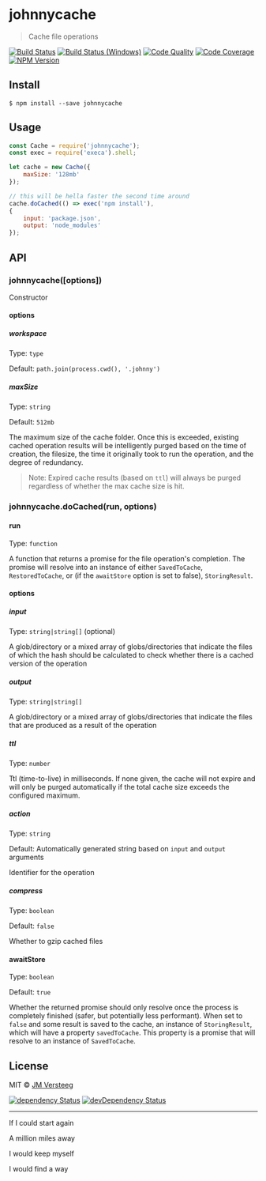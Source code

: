 # johnnycache

> Cache file operations

[![Build Status][travis-image]][travis-url]
[![Build Status (Windows)][appveyor-image]][appveyor-url]
[![Code Quality][codeclimate-image]][codeclimate-url]
[![Code Coverage][coveralls-image]][coveralls-url]
[![NPM Version][npm-image]][npm-url]

## Install

```
$ npm install --save johnnycache
```


## Usage

```js
const Cache = require('johnnycache');
const exec = require('execa').shell;

let cache = new Cache({
    maxSize: '128mb'
});

// this will be hella faster the second time around
cache.doCached(() => exec('npm install'),
{
    input: 'package.json',
    output: 'node_modules'
});

```


## API

### johnnycache([options])

Constructor

#### options

##### workspace

Type: `type`  

Default: `path.join(process.cwd(), '.johnny')`

##### maxSize

Type: `string`

Default: `512mb`

The maximum size of the cache folder. Once this is exceeded, existing cached operation results will be intelligently purged based on the time of creation, the filesize, the time it originally took to run the operation, and the degree of redundancy. 
> Note: Expired cache results (based on `ttl`) will always be purged regardless of whether the max cache size is hit.

### johnnycache.doCached(run, options)

#### run

Type: `function`

A function that returns a promise for the file operation's completion. The promise will resolve into an instance of either `SavedToCache`, `RestoredToCache`, or (if the `awaitStore` option is set to false), `StoringResult`.

#### options

##### input

Type: `string|string[]` (optional)

A glob/directory or a mixed array of globs/directories that indicate the files of which the hash should be calculated to check whether there is a cached version of the operation

##### output

Type: `string|string[]`

A glob/directory or a mixed array of globs/directories that indicate the files that are produced as a result of the operation

##### ttl

Type: `number`

Ttl (time-to-live) in milliseconds. If none given, the cache will not expire and will only be purged automatically if the total cache size exceeds the configured maximum.

##### action

Type: `string`

Default: Automatically generated string based on `input` and `output` arguments

Identifier for the operation

##### compress

Type: `boolean`

Default: `false`

Whether to gzip cached files

#### awaitStore

Type: `boolean`

Default: `true`

Whether the returned promise should only resolve once the process is completely finished (safer, but potentially less performant). When set to `false` and some result is saved to the cache, an instance of `StoringResult`, which will have a property `savedToCache`. This property is a promise that will resolve to an instance of `SavedToCache`.

## License

MIT © [JM Versteeg](http://github.com/jmversteeg)

[![dependency Status][david-image]][david-url]
[![devDependency Status][david-dev-image]][david-dev-url]

[travis-image]: https://img.shields.io/travis/jmversteeg/johnnycache.svg?style=flat-square
[travis-url]: https://travis-ci.org/jmversteeg/johnnycache

[appveyor-image]: https://img.shields.io/appveyor/ci/jmversteeg/johnnycache.svg?style=flat-square&label=build+(Windows)
[appveyor-url]: https://ci.appveyor.com/project/jmversteeg/johnnycache

[codeclimate-image]: https://img.shields.io/codeclimate/github/jmversteeg/johnnycache.svg?style=flat-square
[codeclimate-url]: https://codeclimate.com/github/jmversteeg/johnnycache

[david-image]: https://img.shields.io/david/jmversteeg/johnnycache.svg?style=flat-square
[david-url]: https://david-dm.org/jmversteeg/johnnycache

[david-dev-image]: https://img.shields.io/david/dev/jmversteeg/johnnycache.svg?style=flat-square
[david-dev-url]: https://david-dm.org/jmversteeg/johnnycache#info=devDependencies

[coveralls-image]: https://img.shields.io/coveralls/jmversteeg/johnnycache.svg?style=flat-square
[coveralls-url]: https://coveralls.io/r/jmversteeg/johnnycache

[npm-image]: https://img.shields.io/npm/v/johnnycache.svg?style=flat-square
[npm-url]: https://www.npmjs.com/package/johnnycache


---

If I could start again 

A million miles away 

I would keep myself 

I would find a way

